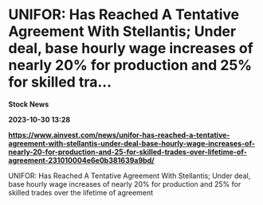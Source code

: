 # UNIFOR: Has Reached A Tentative Agreement With Stellantis; Under deal, base hourly wage increases of nearly 20% for production and 25% for skilled tra...
**Stock News**

**2023-10-30 13:28**

**https://www.ainvest.com/news/unifor-has-reached-a-tentative-agreement-with-stellantis-under-deal-base-hourly-wage-increases-of-nearly-20-for-production-and-25-for-skilled-trades-over-lifetime-of-agreement-231010004e6e0b381639a9bd/**

UNIFOR: Has Reached A Tentative Agreement With Stellantis; Under deal, base hourly wage increases of nearly 20% for production and 25% for skilled trades over the lifetime of agreement